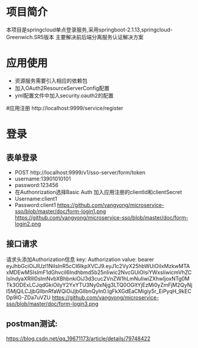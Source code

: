 # 项目简介
本项目是springcloud单点登录服务,采用springboot-2.1.13,springcloud-Greenwich.SR5版本
主要解决前后端分离服务认证解决方案

# 应用使用
* 资源服务需要引入相应的依赖包
* 加入OAuth2ResourceServerConfig配置
* yml配置文件中加入security.oauth2的配置


#应用注册
http://localhost:9999/service/register

# 登录
## 表单登录
* POST http://localhost:9999/v1/sso-server/form/token
* username:13901010101
* password:123456
* 在Authonrization选择Basic Auth 加入应用注册的clientId和clientSecret
* Username:client1 
* Password:client1
https://github.com/vangyong/microservice-sso/blob/master/doc/form-login1.png
https://github.com/vangyong/microservice-sso/blob/master/doc/form-login2.png

## 接口请求
请求头添加Authorization信息
key: Authorization
value: bearer eyJhbGciOiJIUzI1NiIsInR5cCI6IkpXVCJ9.eyJ1c2VyX25hbWUiOiIxMzkwMTAxMDEwMSIsImF1dGhvciI6Indhbmd5b25nIiwic2NvcGUiOlsiYWxsIiwicmVhZCIsIndyaXRlIl0sImNvbXBhbnkiOiJ3d3cuc2VnZW1hLmNuIiwiZXhwIjoxNTg0MTk3ODExLCJqdGkiOiIyY2YxYTU3Ny0xNjg3LTQ0OGItYjEzMi0yZmFjM2QyNjI5MjQiLCJjbGllbnRfaWQiOiJjbGllbnQyIn0.lgFkXGdEaCMigiy5r_EiPyqH_9kECDp9IG-ZDa7uVZU
https://github.com/vangyong/microservice-sso/blob/master/doc/form-login3.png


## postman测试:
https://blog.csdn.net/qq_19671173/article/details/79748422

